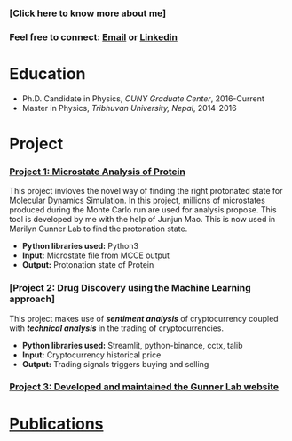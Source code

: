 ### [Click here to know more about me]
### Feel free to connect: [Email](mailto:umesh.khaniya2010@gmail.com) or  [Linkedin](www.linkedin.com/in/umesh-khaniya-72a1b0132)
# Education
* Ph.D.  Candidate in Physics, *CUNY Graduate Center*, 2016-Current
* Master in Physics, *Tribhuvan University, Nepal*, 2014-2016

# Project

### [Project 1: Microstate Analysis of Protein](https://github.com/umeshkhaniya/microstate_lysozyme_analysis)

This project invloves the novel way of finding the right protonated state for Molecular Dynamics Simulation. In this project, millions of microstates produced during the Monte Carlo run are used for analysis propose. This tool is developed by me with the help of Junjun Mao. This is now used in  Marilyn Gunner Lab to find the protonation state. 
* **Python libraries used:** Python3
* **Input:** Microstate file from MCCE output
* **Output:** Protonation state of Protein 

### [Project 2: Drug Discovery using the Machine Learning approach]

This project makes use of ***sentiment analysis*** of cryptocurrency coupled with ***technical analysis*** in the trading of cryptocurrencies.
* **Python libraries used:** Streamlit, python-binance, cctx, talib
* **Input:** Cryptocurrency historical price
* **Output:** Trading signals triggers buying and selling


### [Project 3: Developed and maintained the Gunner Lab website](https://gunnerlab.ccny.cuny.edu/)

# [Publications](https://github.com/umeshkhaniya/umeshkhaniya.github.io/blob/gh-pages/publications.md)


